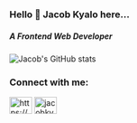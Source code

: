 <h3 align="start">Hello 👋 Jacob Kyalo here...</h3>
<h5 align="start">A Frontend Web Developer</h5>

![Jacob's GitHub stats](https://github-readme-stats.vercel.app/api?username=JacobKyalo&show_icons=true&theme=radical)

<!-- <p align="left"> <a href="https://twitter.com/jacobkyalo202" target="blank"><img src="https://img.shields.io/twitter/follow/jacobkyalo202?logo=twitter&style=for-the-badge" alt="jacobkyalo202" /></a> </p> -->

<h3 align="left">Connect with me:</h3>
<p align="left">
<a href="https://linkedin.com/in/https://www.linkedin.com/in/jacob-kyalo-1a8a80211/" target="blank"><img align="center" src="https://raw.githubusercontent.com/rahuldkjain/github-profile-readme-generator/master/src/images/icons/Social/linked-in-alt.svg" alt="https://www.linkedin.com/in/jacob-kyalo-1a8a80211/" height="30" width="40" /></a>
<a href="https://twitter.com/jacobkyalo202" target="blank"><img align="center" src="https://raw.githubusercontent.com/rahuldkjain/github-profile-readme-generator/master/src/images/icons/Social/twitter.svg" alt="jacobkyalo202" height="30" width="40" /></a>
</p>

